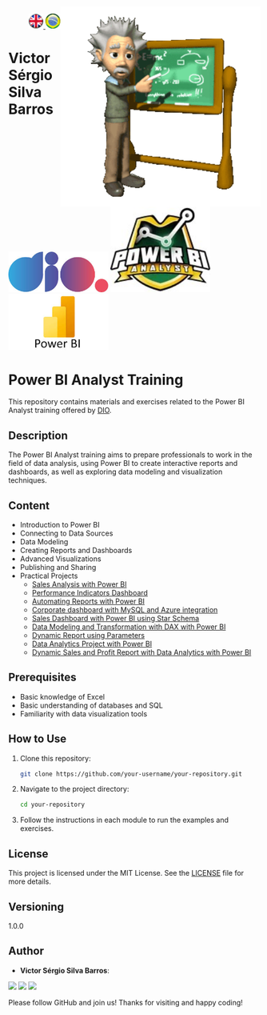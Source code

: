 <img src="./img/gif v1.gif" min-width="400px" max-width="400px" width="400px" align="right" alt="Computer iuriCode">
<p>
  <div align="right"> 
<a href="./readme.md"> <img src="./img/LogoUK.png" alt="Logo UK" width="30"/></a><a href="./leiame.md"> <img src="./img/logoBrazil.png" alt="Logo Brazil" width="30"/> </a>
</div>
  <H1><b> Victor Sérgio Silva Barros </b> </H1>
  
</p> 

<img src="./img/dio.png" alt="DIO Logo" width="200"/>
<img src="./img/LogoBI.jpg" alt="Power BI Analyst Logo" width="200"/>
<img src="./img/LogoBI.jpeg" alt="Power BI Logo" width="200"/>

# Power BI Analyst Training

This repository contains materials and exercises related to the Power BI Analyst training offered by [DIO](https://web.dio.me/track/formacao-power-bi-analyst).

## Description

The Power BI Analyst training aims to prepare professionals to work in the field of data analysis, using Power BI to create interactive reports and dashboards, as well as exploring data modeling and visualization techniques.

## Content

- Introduction to Power BI
- Connecting to Data Sources
- Data Modeling
- Creating Reports and Dashboards
- Advanced Visualizations
- Publishing and Sharing
- Practical Projects
  - [Sales Analysis with Power BI](https://github.com/vicssb/Sales-Analysis-with-Power-BI)
  - [Performance Indicators Dashboard](https://github.com/vicssb/Performance-Indicators-Dashboard)
  - [Automating Reports with Power BI](https://github.com/vicssb/Relatorio-de-Vendas-com-Power-BI)
  - [Corporate dashboard with MySQL and Azure integration](https://github.com/vicssb/Corporate-dashboard-with-MySQL-and-Azure-integration)
  - [Sales Dashboard with Power BI using Star Schema](https://github.com/vicssb/Sales-Dashboard-with-Power-BI-using-Star-Schema)
  - [Data Modeling and Transformation with DAX with Power BI](https://github.com/vicssb/Data-Modeling-and-Transformation-with-DAX-with-Power-BI)
  - [Dynamic Report using Parameters](https://github.com/vicssb/Dynamic-Report-using-Parameters)
  - [Data Analytics Project with Power BI](https://github.com/vicssb/Data-Analytics-Project-with-Power-BI)
  - [Dynamic Sales and Profit Report with Data Analytics with Power BI](https://github.com/vicssb/Dynamic-Sales-and-Profit-Report-with-Data-Analytics-with-Power-BI)


## Prerequisites

- Basic knowledge of Excel
- Basic understanding of databases and SQL
- Familiarity with data visualization tools

## How to Use

1. Clone this repository:
    ```sh
    git clone https://github.com/your-username/your-repository.git
    ```
2. Navigate to the project directory:
    ```sh
    cd your-repository
    ```
3. Follow the instructions in each module to run the examples and exercises.

## License

This project is licensed under the MIT License. See the [LICENSE](LICENSE) file for more details.

## Versioning

1.0.0

## Author

* **Victor Sérgio Silva Barros**:

<p align="left">
  <a href="mailto:vicssb@gmail.com" alt="Gmail" target="_blank">
  <img src="https://img.shields.io/badge/-Gmail-FF0000?style=flat-square&labelColor=FF0000&logo=gmail&logoColor=white&link=mailto:vicssb@gmail.com" /></a>

  <a href="https://www.linkedin.com/in/victor-sergio-silva-barros/" alt="Linkedin" target="_blank">
  <img src="https://img.shields.io/badge/-Linkedin-0e76a8?style=flat-square&logo=Linkedin&logoColor=white&link=https://www.linkedin.com/in/victor-sergio-silva-barros/" /></a>

  <a href="https://wa.me/+5512981328278" alt="WhatsApp" target="_blank">
  <img src="https://img.shields.io/badge/-WhatsApp-25d366?style=flat-square&labelColor=25d366&logo=whatsapp&logoColor=white&link=https://wa.me/+5512987085327"/></a>

</p>

<p>Please follow GitHub and join us!
Thanks for visiting and happy coding!</p>